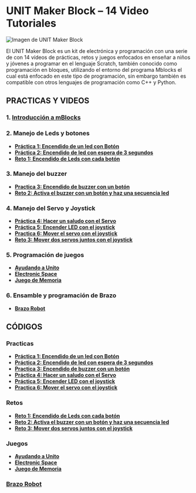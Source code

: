 # UNIT Maker Block – 14 Video Tutoriales

![Imagen de UNIT Maker Block](https://uelectronics.com/wp-content/uploads/2021/08/AR2772-UNIT-Maker-Block-V11.jpg)

El UNIT Maker Block es un kit de electrónica y programación con una serie de con 14 vídeos de prácticas, retos y juegos enfocados en enseñar a niños y jóvenes a programar en el lenguaje Scratch, también conocido como programación en bloques, utilizando el entorno del programa Mblocks el cual está enfocado en este tipo de programación, sin embargo también es compatible con otros lenguajes de programación como C++ y Python.

## PRACTICAS Y VIDEOS
### 1. [Introducción a mBlocks](https://www.youtube.com/watch?v=74nqwhBRfZI)
### 2. Manejo de Leds y botones
+ [**Práctica 1: Encendido de un led con Botón**](https://www.youtube.com/watch?v=6zPMTc8hTLI)
+ [**Práctica 2: Encendido de led con espera de 3 segundos**](https://www.youtube.com/watch?v=hG1D5UIZLZk)
+ [**Reto 1: Encendido de Leds con cada botón**](https://www.youtube.com/watch?v=bC80JY4wKTA)
### 3. Manejo del buzzer
+ [**Practica 3: Encendido de buzzer con un botón**](https://www.youtube.com/watch?v=MXmN0dQyxnM)
+ [**Reto 2: Activa el buzzer con un botón y haz una secuencia led**](https://www.youtube.com/watch?v=2YCx9HBMaYM)
### 4. Manejo del Servo y Joystick
+ [**Práctica 4: Hacer un saludo con el Servo**](https://www.youtube.com/watch?v=36OPSkszX5Q)
+ [**Práctica 5: Encender LED con el joystick**](https://www.youtube.com/watch?v=Mvc66LN7Ys8)
+ [**Practica 6: Mover el servo con el joystick**](https://www.youtube.com/watch?v=GmGzd6HAclg)
+ [**Reto 3: Mover dos servos juntos con el joystick**](https://www.youtube.com/watch?v=8wyeFHxnvlM)
### 5. Programación de juegos
+ [**Ayudando a Unito**](https://www.youtube.com/watch?v=vonmb0CNppY)
+ [**Electronic Space**](https://www.youtube.com/watch?v=vwVFx28aFfI)
+ [**Juego de Memoria**](https://www.youtube.com/watch?v=6Xoal-BOHaU)
### 6. Ensamble y programación de Brazo
+ [**Brazo Robot**](https://www.youtube.com/watch?v=9DHy2TkKxhw)

## CÓDIGOS
### **Practicas**
+ [**Práctica 1: Encendido de un led con Botón**]()
+ [**Práctica 2: Encendido de led con espera de 3 segundos**]()
+ [**Practica 3: Encendido de buzzer con un botón**]()
+ [**Práctica 4: Hacer un saludo con el Servo**]()
+ [**Práctica 5: Encender LED con el joystick**]()
+ [**Practica 6: Mover el servo con el joystick**]()

### **Retos**
+ [**Reto 1: Encendido de Leds con cada botón**]()
+ [**Reto 2: Activa el buzzer con un botón y haz una secuencia led**]()
+ [**Reto 3: Mover dos servos juntos con el joystick**]()

### **Juegos**
+ [**Ayudando a Unito**]()
+ [**Electronic Space**]()
+ [**Juego de Memoria**]()

### [**Brazo Robot**]()

